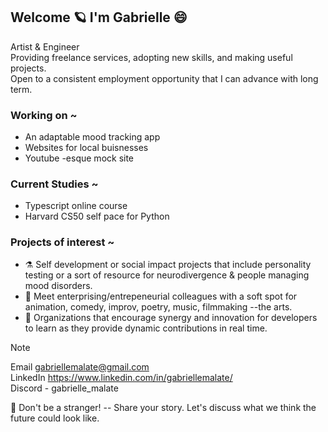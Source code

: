 ##  Welcome 🪐 I'm Gabrielle 😄

Artist & Engineer  
Providing freelance services, adopting new skills, and making useful projects.  
Open to a consistent employment opportunity that I can advance with long term. 

### Working on ~
- An adaptable mood tracking app
- Websites for local buisnesses 
- Youtube -esque mock site
  
### Current Studies ~
- Typescript online course
- Harvard CS50 self pace for Python

### Projects of interest ~ 
- ⚗️ Self development or social impact projects that include personality testing or a sort of resource for neurodivergence & people managing mood disorders.
- 🐸 Meet enterprising/entrepeneurial colleagues with a soft spot for animation, comedy, improv, poetry, music, filmmaking --the arts.
- 🤝 Organizations that encourage synergy and innovation for developers to learn as they provide dynamic contributions in real time.

> [!NOTE]
> Email gabriellemalate@gmail.com  
> LinkedIn https://www.linkedin.com/in/gabriellemalate/  
> Discord - gabrielle_malate

🌟 Don't be a stranger! -- Share your story. Let's discuss what we think the future could look like.
